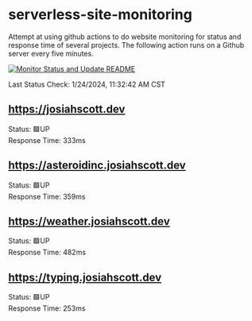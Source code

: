 # serverless-site-monitoring
Attempt at using github actions to do website monitoring for status and response time of several projects. The following action runs on a Github server every five minutes.  

[![Monitor Status and Update README](https://github.com/JosiahSco/serverless-site-monitoring/actions/workflows/monitor.yaml/badge.svg)](https://github.com/JosiahSco/serverless-site-monitoring/actions/workflows/monitor.yaml)

Last Status Check: 1/24/2024, 11:32:42 AM CST

## https://josiahscott.dev
Status: 🟩UP  
Response Time: 333ms

## https://asteroidinc.josiahscott.dev
Status: 🟩UP  
Response Time: 359ms

## https://weather.josiahscott.dev
Status: 🟩UP  
Response Time: 482ms

## https://typing.josiahscott.dev
Status: 🟩UP  
Response Time: 253ms

